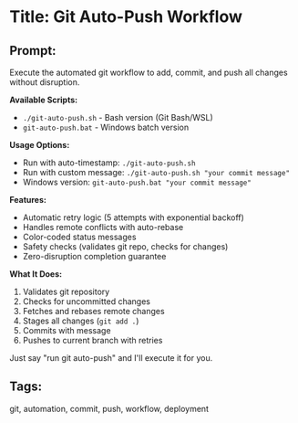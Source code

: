 # Title: Git Auto-Push Workflow

## Prompt:

Execute the automated git workflow to add, commit, and push all changes without disruption.

**Available Scripts:**

- `./git-auto-push.sh` - Bash version (Git Bash/WSL)
- `git-auto-push.bat` - Windows batch version

**Usage Options:**

- Run with auto-timestamp: `./git-auto-push.sh`
- Run with custom message: `./git-auto-push.sh "your commit message"`
- Windows version: `git-auto-push.bat "your commit message"`

**Features:**

- Automatic retry logic (5 attempts with exponential backoff)
- Handles remote conflicts with auto-rebase
- Color-coded status messages
- Safety checks (validates git repo, checks for changes)
- Zero-disruption completion guarantee

**What It Does:**

1. Validates git repository
2. Checks for uncommitted changes
3. Fetches and rebases remote changes
4. Stages all changes (`git add .`)
5. Commits with message
6. Pushes to current branch with retries

Just say "run git auto-push" and I'll execute it for you.

## Tags:

git, automation, commit, push, workflow, deployment
